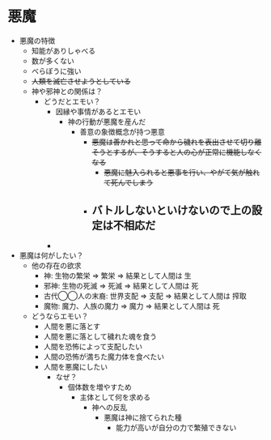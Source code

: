 # 悪魔
- 悪魔の特徴
  - 知能がありしゃべる
  - 数が多くない
  - べらぼうに強い
  - ~~人類を滅亡させようとしている~~
  - 神や邪神との関係は？
    - どうだとエモい？
      - 因縁や事情があるとエモい
        - 神の行動が悪魔を産んだ
          - 善意の象徴概念が持つ悪意
            - ~~悪魔は善かれと思って命から穢れを表出させて切り離そうとするが、そうすると人の心が正常に機能しなくなる~~
              - ~~悪魔に魅入られると悪事を行い、やがて気が触れて死んでしまう~~
            - バトルしないといけないので上の設定は不相応だ
              - 
      - 
- 悪魔は何がしたい？
  - 他の存在の欲求
    - 神: 生物の繁栄             => 繁栄 => 結果として人間は 生
    - 邪神: 生物の死滅           => 死滅 => 結果として人間は 死
    - 古代◯◯人の末裔: 世界支配 => 支配 => 結果として人間は 搾取
    - 魔物: 魔力、人族の魔力     => 魔力 => 結果として人間は 死
  - どうならエモい？
    - 人間を悪に落とす
    - 人間を悪に落として穢れた魂を食う
    - 人間を恐怖によって支配したい
    - 人間の恐怖が満ちた魔力体を食べたい
    - 人間を悪魔にしたい
      - なぜ？
        - 個体数を増やすため
          - 主体として何を求める
            - 神への反乱
              - 悪魔は神に捨てられた種
                - 能力が高いが自分の力で繁殖できない
